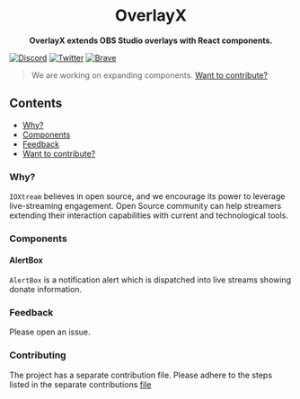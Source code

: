 <h1 align="center">OverlayX</h1>
<p align="center">
    <strong>OverlayX extends OBS Studio overlays with React components.</strong>
</p>

[![Discord](https://img.shields.io/badge/IOXtream-%237289DA.svg?style=for-the-badge&logo=discord&logoColor=white)](https://discord.gg/ioxtream)
[![Twitter](https://img.shields.io/badge/IOXtream-%231DA1F2.svg?style=for-the-badge&logo=Twitter&logoColor=white)](https://twitter.com/ioxtream)
[![Brave](https://img.shields.io/badge/IOXtream.io-FB542B?style=for-the-badge&logo=Brave&logoColor=white)](https://ioxtream.io)

> We are working on expanding components. [Want to contribute?](#contributing)

## Contents
- [Why?](#why)
- [Components](#components)
- [Feedback](#feedback)
- [Want to contribute?](#contributing)

### Why?
`IOXtream` believes in open source, and we encourage its power to leverage live-streaming engagement.
Open Source community can help streamers extending their interaction capabilities with current and technological tools.

### Components

#### AlertBox
`AlertBox` is a notification alert which is dispatched into live streams showing donate information.

### Feedback
Please open an issue.

### Contributing
The project has a separate contribution file. Please adhere to the steps listed in the separate contributions [file](CONTRIBUTING.md)
